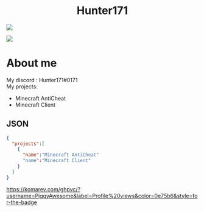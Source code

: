<h1 align="center">Hunter171</h1>
<p align="left"><img align="center" src="https://github-readme-stats.vercel.app/api?username=Hunter-171&show_icons=true&icon_color=805AD5&text_color=666666&bg_color=ffffff00&hide_title=true&include_all_commits=true&count_private=true&hide_border=false&hide=contribs)"></p>

<p align="left"><img align="center" src="https://github-readme-stats.vercel.app/api/top-langs/?username=Hunter-171&show_icons=true&icon_color=805AD5&text_color=666666&bg_color=ffffff00&hide_title=true&include_all_commits=true&count_private=true&hide_border=false&hide=contribs)"></p>
<h1>About me</h1>

My discord : Hunter171#0171
<br>
My projects:
<br>
- Minecraft AntiCheat
- Minecraft Client


<h2>JSON</h2>

```json
{
  "projects":[
    {
      "name":"Minecraft AntiCheat"
      "name":"Minecraft Client"
    }
  ]
}
```
https://komarev.com/ghpvc/?username=PiggyAwesome&label=Profile%20views&color=0e75b6&style=for-the-badge
